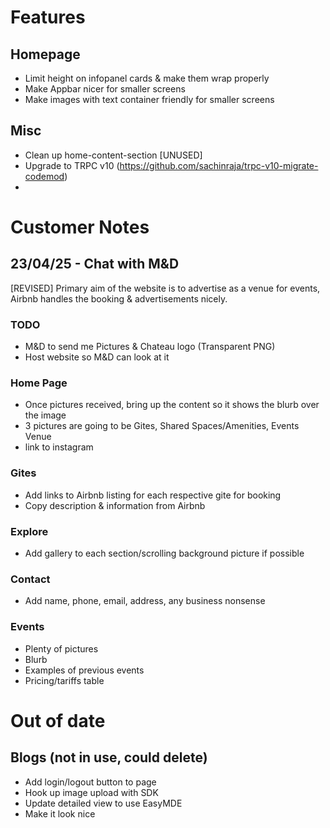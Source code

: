 # Features

## Homepage

- Limit height on infopanel cards & make them wrap properly
- Make Appbar nicer for smaller screens
- Make images with text container friendly for smaller screens

## Misc

- Clean up home-content-section [UNUSED]
- Upgrade to TRPC v10 (https://github.com/sachinraja/trpc-v10-migrate-codemod)
-

# Customer Notes

## 23/04/25 - Chat with M&D

[REVISED] Primary aim of the website is to advertise as a venue for events, Airbnb handles the booking & advertisements nicely.

### TODO 

- M&D to send me Pictures & Chateau logo (Transparent PNG)
- Host website so M&D can look at it

### Home Page

- Once pictures received, bring up the content so it shows the blurb over the image
- 3 pictures are going to be Gites, Shared Spaces/Amenities, Events Venue
- link to instagram

### Gites

- Add links to Airbnb listing for each respective gite for booking
- Copy description & information from Airbnb

### Explore 

- Add gallery to each section/scrolling background picture if possible

### Contact

- Add name, phone, email, address, any business nonsense

### Events

- Plenty of pictures
- Blurb
- Examples of previous events
- Pricing/tariffs table

# Out of date

## Blogs (not in use, could delete)

- Add login/logout button to page
- Hook up image upload with SDK
- Update detailed view to use EasyMDE
- Make it look nice
